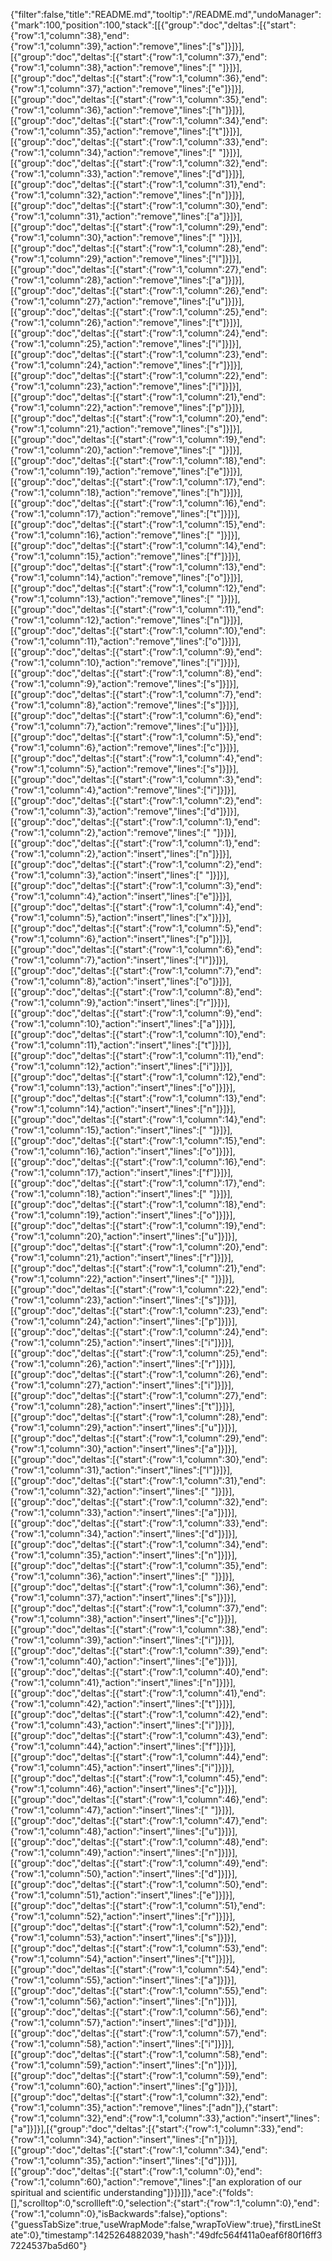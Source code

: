 {"filter":false,"title":"README.md","tooltip":"/README.md","undoManager":{"mark":100,"position":100,"stack":[[{"group":"doc","deltas":[{"start":{"row":1,"column":38},"end":{"row":1,"column":39},"action":"remove","lines":["s"]}]}],[{"group":"doc","deltas":[{"start":{"row":1,"column":37},"end":{"row":1,"column":38},"action":"remove","lines":[" "]}]}],[{"group":"doc","deltas":[{"start":{"row":1,"column":36},"end":{"row":1,"column":37},"action":"remove","lines":["e"]}]}],[{"group":"doc","deltas":[{"start":{"row":1,"column":35},"end":{"row":1,"column":36},"action":"remove","lines":["h"]}]}],[{"group":"doc","deltas":[{"start":{"row":1,"column":34},"end":{"row":1,"column":35},"action":"remove","lines":["t"]}]}],[{"group":"doc","deltas":[{"start":{"row":1,"column":33},"end":{"row":1,"column":34},"action":"remove","lines":[" "]}]}],[{"group":"doc","deltas":[{"start":{"row":1,"column":32},"end":{"row":1,"column":33},"action":"remove","lines":["d"]}]}],[{"group":"doc","deltas":[{"start":{"row":1,"column":31},"end":{"row":1,"column":32},"action":"remove","lines":["n"]}]}],[{"group":"doc","deltas":[{"start":{"row":1,"column":30},"end":{"row":1,"column":31},"action":"remove","lines":["a"]}]}],[{"group":"doc","deltas":[{"start":{"row":1,"column":29},"end":{"row":1,"column":30},"action":"remove","lines":[" "]}]}],[{"group":"doc","deltas":[{"start":{"row":1,"column":28},"end":{"row":1,"column":29},"action":"remove","lines":["l"]}]}],[{"group":"doc","deltas":[{"start":{"row":1,"column":27},"end":{"row":1,"column":28},"action":"remove","lines":["a"]}]}],[{"group":"doc","deltas":[{"start":{"row":1,"column":26},"end":{"row":1,"column":27},"action":"remove","lines":["u"]}]}],[{"group":"doc","deltas":[{"start":{"row":1,"column":25},"end":{"row":1,"column":26},"action":"remove","lines":["t"]}]}],[{"group":"doc","deltas":[{"start":{"row":1,"column":24},"end":{"row":1,"column":25},"action":"remove","lines":["i"]}]}],[{"group":"doc","deltas":[{"start":{"row":1,"column":23},"end":{"row":1,"column":24},"action":"remove","lines":["r"]}]}],[{"group":"doc","deltas":[{"start":{"row":1,"column":22},"end":{"row":1,"column":23},"action":"remove","lines":["i"]}]}],[{"group":"doc","deltas":[{"start":{"row":1,"column":21},"end":{"row":1,"column":22},"action":"remove","lines":["p"]}]}],[{"group":"doc","deltas":[{"start":{"row":1,"column":20},"end":{"row":1,"column":21},"action":"remove","lines":["s"]}]}],[{"group":"doc","deltas":[{"start":{"row":1,"column":19},"end":{"row":1,"column":20},"action":"remove","lines":[" "]}]}],[{"group":"doc","deltas":[{"start":{"row":1,"column":18},"end":{"row":1,"column":19},"action":"remove","lines":["e"]}]}],[{"group":"doc","deltas":[{"start":{"row":1,"column":17},"end":{"row":1,"column":18},"action":"remove","lines":["h"]}]}],[{"group":"doc","deltas":[{"start":{"row":1,"column":16},"end":{"row":1,"column":17},"action":"remove","lines":["t"]}]}],[{"group":"doc","deltas":[{"start":{"row":1,"column":15},"end":{"row":1,"column":16},"action":"remove","lines":[" "]}]}],[{"group":"doc","deltas":[{"start":{"row":1,"column":14},"end":{"row":1,"column":15},"action":"remove","lines":["f"]}]}],[{"group":"doc","deltas":[{"start":{"row":1,"column":13},"end":{"row":1,"column":14},"action":"remove","lines":["o"]}]}],[{"group":"doc","deltas":[{"start":{"row":1,"column":12},"end":{"row":1,"column":13},"action":"remove","lines":[" "]}]}],[{"group":"doc","deltas":[{"start":{"row":1,"column":11},"end":{"row":1,"column":12},"action":"remove","lines":["n"]}]}],[{"group":"doc","deltas":[{"start":{"row":1,"column":10},"end":{"row":1,"column":11},"action":"remove","lines":["o"]}]}],[{"group":"doc","deltas":[{"start":{"row":1,"column":9},"end":{"row":1,"column":10},"action":"remove","lines":["i"]}]}],[{"group":"doc","deltas":[{"start":{"row":1,"column":8},"end":{"row":1,"column":9},"action":"remove","lines":["s"]}]}],[{"group":"doc","deltas":[{"start":{"row":1,"column":7},"end":{"row":1,"column":8},"action":"remove","lines":["s"]}]}],[{"group":"doc","deltas":[{"start":{"row":1,"column":6},"end":{"row":1,"column":7},"action":"remove","lines":["u"]}]}],[{"group":"doc","deltas":[{"start":{"row":1,"column":5},"end":{"row":1,"column":6},"action":"remove","lines":["c"]}]}],[{"group":"doc","deltas":[{"start":{"row":1,"column":4},"end":{"row":1,"column":5},"action":"remove","lines":["s"]}]}],[{"group":"doc","deltas":[{"start":{"row":1,"column":3},"end":{"row":1,"column":4},"action":"remove","lines":["i"]}]}],[{"group":"doc","deltas":[{"start":{"row":1,"column":2},"end":{"row":1,"column":3},"action":"remove","lines":["d"]}]}],[{"group":"doc","deltas":[{"start":{"row":1,"column":1},"end":{"row":1,"column":2},"action":"remove","lines":[" "]}]}],[{"group":"doc","deltas":[{"start":{"row":1,"column":1},"end":{"row":1,"column":2},"action":"insert","lines":["n"]}]}],[{"group":"doc","deltas":[{"start":{"row":1,"column":2},"end":{"row":1,"column":3},"action":"insert","lines":[" "]}]}],[{"group":"doc","deltas":[{"start":{"row":1,"column":3},"end":{"row":1,"column":4},"action":"insert","lines":["e"]}]}],[{"group":"doc","deltas":[{"start":{"row":1,"column":4},"end":{"row":1,"column":5},"action":"insert","lines":["x"]}]}],[{"group":"doc","deltas":[{"start":{"row":1,"column":5},"end":{"row":1,"column":6},"action":"insert","lines":["p"]}]}],[{"group":"doc","deltas":[{"start":{"row":1,"column":6},"end":{"row":1,"column":7},"action":"insert","lines":["l"]}]}],[{"group":"doc","deltas":[{"start":{"row":1,"column":7},"end":{"row":1,"column":8},"action":"insert","lines":["o"]}]}],[{"group":"doc","deltas":[{"start":{"row":1,"column":8},"end":{"row":1,"column":9},"action":"insert","lines":["r"]}]}],[{"group":"doc","deltas":[{"start":{"row":1,"column":9},"end":{"row":1,"column":10},"action":"insert","lines":["a"]}]}],[{"group":"doc","deltas":[{"start":{"row":1,"column":10},"end":{"row":1,"column":11},"action":"insert","lines":["t"]}]}],[{"group":"doc","deltas":[{"start":{"row":1,"column":11},"end":{"row":1,"column":12},"action":"insert","lines":["i"]}]}],[{"group":"doc","deltas":[{"start":{"row":1,"column":12},"end":{"row":1,"column":13},"action":"insert","lines":["o"]}]}],[{"group":"doc","deltas":[{"start":{"row":1,"column":13},"end":{"row":1,"column":14},"action":"insert","lines":["n"]}]}],[{"group":"doc","deltas":[{"start":{"row":1,"column":14},"end":{"row":1,"column":15},"action":"insert","lines":[" "]}]}],[{"group":"doc","deltas":[{"start":{"row":1,"column":15},"end":{"row":1,"column":16},"action":"insert","lines":["o"]}]}],[{"group":"doc","deltas":[{"start":{"row":1,"column":16},"end":{"row":1,"column":17},"action":"insert","lines":["f"]}]}],[{"group":"doc","deltas":[{"start":{"row":1,"column":17},"end":{"row":1,"column":18},"action":"insert","lines":[" "]}]}],[{"group":"doc","deltas":[{"start":{"row":1,"column":18},"end":{"row":1,"column":19},"action":"insert","lines":["o"]}]}],[{"group":"doc","deltas":[{"start":{"row":1,"column":19},"end":{"row":1,"column":20},"action":"insert","lines":["u"]}]}],[{"group":"doc","deltas":[{"start":{"row":1,"column":20},"end":{"row":1,"column":21},"action":"insert","lines":["r"]}]}],[{"group":"doc","deltas":[{"start":{"row":1,"column":21},"end":{"row":1,"column":22},"action":"insert","lines":[" "]}]}],[{"group":"doc","deltas":[{"start":{"row":1,"column":22},"end":{"row":1,"column":23},"action":"insert","lines":["s"]}]}],[{"group":"doc","deltas":[{"start":{"row":1,"column":23},"end":{"row":1,"column":24},"action":"insert","lines":["p"]}]}],[{"group":"doc","deltas":[{"start":{"row":1,"column":24},"end":{"row":1,"column":25},"action":"insert","lines":["i"]}]}],[{"group":"doc","deltas":[{"start":{"row":1,"column":25},"end":{"row":1,"column":26},"action":"insert","lines":["r"]}]}],[{"group":"doc","deltas":[{"start":{"row":1,"column":26},"end":{"row":1,"column":27},"action":"insert","lines":["i"]}]}],[{"group":"doc","deltas":[{"start":{"row":1,"column":27},"end":{"row":1,"column":28},"action":"insert","lines":["t"]}]}],[{"group":"doc","deltas":[{"start":{"row":1,"column":28},"end":{"row":1,"column":29},"action":"insert","lines":["u"]}]}],[{"group":"doc","deltas":[{"start":{"row":1,"column":29},"end":{"row":1,"column":30},"action":"insert","lines":["a"]}]}],[{"group":"doc","deltas":[{"start":{"row":1,"column":30},"end":{"row":1,"column":31},"action":"insert","lines":["l"]}]}],[{"group":"doc","deltas":[{"start":{"row":1,"column":31},"end":{"row":1,"column":32},"action":"insert","lines":[" "]}]}],[{"group":"doc","deltas":[{"start":{"row":1,"column":32},"end":{"row":1,"column":33},"action":"insert","lines":["a"]}]}],[{"group":"doc","deltas":[{"start":{"row":1,"column":33},"end":{"row":1,"column":34},"action":"insert","lines":["d"]}]}],[{"group":"doc","deltas":[{"start":{"row":1,"column":34},"end":{"row":1,"column":35},"action":"insert","lines":["n"]}]}],[{"group":"doc","deltas":[{"start":{"row":1,"column":35},"end":{"row":1,"column":36},"action":"insert","lines":[" "]}]}],[{"group":"doc","deltas":[{"start":{"row":1,"column":36},"end":{"row":1,"column":37},"action":"insert","lines":["s"]}]}],[{"group":"doc","deltas":[{"start":{"row":1,"column":37},"end":{"row":1,"column":38},"action":"insert","lines":["c"]}]}],[{"group":"doc","deltas":[{"start":{"row":1,"column":38},"end":{"row":1,"column":39},"action":"insert","lines":["i"]}]}],[{"group":"doc","deltas":[{"start":{"row":1,"column":39},"end":{"row":1,"column":40},"action":"insert","lines":["e"]}]}],[{"group":"doc","deltas":[{"start":{"row":1,"column":40},"end":{"row":1,"column":41},"action":"insert","lines":["n"]}]}],[{"group":"doc","deltas":[{"start":{"row":1,"column":41},"end":{"row":1,"column":42},"action":"insert","lines":["t"]}]}],[{"group":"doc","deltas":[{"start":{"row":1,"column":42},"end":{"row":1,"column":43},"action":"insert","lines":["i"]}]}],[{"group":"doc","deltas":[{"start":{"row":1,"column":43},"end":{"row":1,"column":44},"action":"insert","lines":["f"]}]}],[{"group":"doc","deltas":[{"start":{"row":1,"column":44},"end":{"row":1,"column":45},"action":"insert","lines":["i"]}]}],[{"group":"doc","deltas":[{"start":{"row":1,"column":45},"end":{"row":1,"column":46},"action":"insert","lines":["c"]}]}],[{"group":"doc","deltas":[{"start":{"row":1,"column":46},"end":{"row":1,"column":47},"action":"insert","lines":[" "]}]}],[{"group":"doc","deltas":[{"start":{"row":1,"column":47},"end":{"row":1,"column":48},"action":"insert","lines":["u"]}]}],[{"group":"doc","deltas":[{"start":{"row":1,"column":48},"end":{"row":1,"column":49},"action":"insert","lines":["n"]}]}],[{"group":"doc","deltas":[{"start":{"row":1,"column":49},"end":{"row":1,"column":50},"action":"insert","lines":["d"]}]}],[{"group":"doc","deltas":[{"start":{"row":1,"column":50},"end":{"row":1,"column":51},"action":"insert","lines":["e"]}]}],[{"group":"doc","deltas":[{"start":{"row":1,"column":51},"end":{"row":1,"column":52},"action":"insert","lines":["r"]}]}],[{"group":"doc","deltas":[{"start":{"row":1,"column":52},"end":{"row":1,"column":53},"action":"insert","lines":["s"]}]}],[{"group":"doc","deltas":[{"start":{"row":1,"column":53},"end":{"row":1,"column":54},"action":"insert","lines":["t"]}]}],[{"group":"doc","deltas":[{"start":{"row":1,"column":54},"end":{"row":1,"column":55},"action":"insert","lines":["a"]}]}],[{"group":"doc","deltas":[{"start":{"row":1,"column":55},"end":{"row":1,"column":56},"action":"insert","lines":["n"]}]}],[{"group":"doc","deltas":[{"start":{"row":1,"column":56},"end":{"row":1,"column":57},"action":"insert","lines":["d"]}]}],[{"group":"doc","deltas":[{"start":{"row":1,"column":57},"end":{"row":1,"column":58},"action":"insert","lines":["i"]}]}],[{"group":"doc","deltas":[{"start":{"row":1,"column":58},"end":{"row":1,"column":59},"action":"insert","lines":["n"]}]}],[{"group":"doc","deltas":[{"start":{"row":1,"column":59},"end":{"row":1,"column":60},"action":"insert","lines":["g"]}]}],[{"group":"doc","deltas":[{"start":{"row":1,"column":32},"end":{"row":1,"column":35},"action":"remove","lines":["adn"]},{"start":{"row":1,"column":32},"end":{"row":1,"column":33},"action":"insert","lines":["a"]}]}],[{"group":"doc","deltas":[{"start":{"row":1,"column":33},"end":{"row":1,"column":34},"action":"insert","lines":["n"]}]}],[{"group":"doc","deltas":[{"start":{"row":1,"column":34},"end":{"row":1,"column":35},"action":"insert","lines":["d"]}]}],[{"group":"doc","deltas":[{"start":{"row":1,"column":0},"end":{"row":1,"column":60},"action":"remove","lines":["an exploration of our spiritual and scientific understanding"]}]}]]},"ace":{"folds":[],"scrolltop":0,"scrollleft":0,"selection":{"start":{"row":1,"column":0},"end":{"row":1,"column":0},"isBackwards":false},"options":{"guessTabSize":true,"useWrapMode":false,"wrapToView":true},"firstLineState":0},"timestamp":1425264882039,"hash":"49dfc564f411a0eaf6f80f16ff37224537ba5d60"}